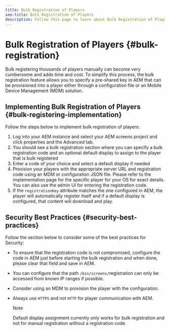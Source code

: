 ```yaml
---
title: Bulk Registration of Players
seo-title: Bulk Registration of Players
description: Follow this page to learn about Bulk Registration of Players with AMS/On-Prem Screens.
---
```


# Bulk Registration of Players {#bulk-registration}

Bulk registering thousands of players manually can become very cumbersome and adds time and cost. To simplify this process, the bulk registration feature allows you to specify a pre-shared key in AEM that can be provisioned into a player either through a configuration file or an Mobile Device Management (MDM) solution.

## Implementing Bulk Registration of Players {#bulk-registering-implementation}

Follow the steps below to implement bulk registration of players:

1. Log into your AEM instance and select your AEM screens project and click properties and the Advanced tab.
1. You should see a bulk registration section where you can specify a bulk registration code and an optional default display to assign to the player that is bulk registered
1. Enter a code of your choice and select a default display if needed
1. Provision your players with the appropriate server URL and registration code using an MDM or configuration JSON file. Please refer to the implementation page for the specific player for your OS for exact details. You can also use the admin UI for entering the registration code.
1. If the `registrationKey` attribute matches the one configured in AEM, the player will automatically register itself and if a default display is configured, that content will download and play.

## Security Best Practices {#security-best-practices}

Follow the section below to consider some of the best practices for Security:

* To ensure that the registration code is not compromised, configure the code in AEM just before starting the bulk registration and when done, please clear that field and save in AEM.

* You can configure that the path `/bin/screens/`registration can only be accessed from known IP ranges if possible.

* Consider using an MDM to provision the player with the configuration. 

* Always use `HTTPS` and not `HTTP` for player communication with AEM.

   >[!NOTE]
   >Default display assignment currently only works for bulk registration and not for manual registration without a registration code.